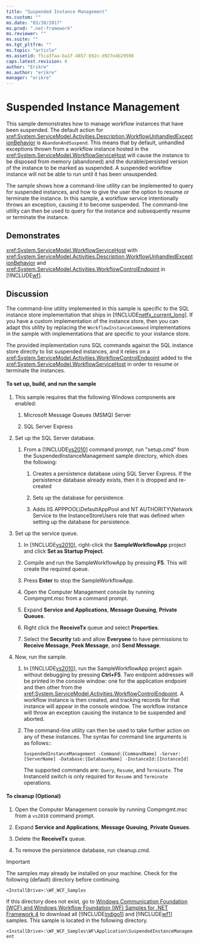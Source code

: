 ```yaml
---
title: "Suspended Instance Management"
ms.custom: ""
ms.date: "03/30/2017"
ms.prod: ".net-framework"
ms.reviewer: ""
ms.suite: ""
ms.tgt_pltfrm: ""
ms.topic: "article"
ms.assetid: f5ca3faa-ba1f-4857-b92c-d927e4b29598
caps.latest.revision: 6
author: "Erikre"
ms.author: "erikre"
manager: "erikre"
---
```

# Suspended Instance Management
This sample demonstrates how to manage workflow instances that have been suspended.  The default action for <xref:System.ServiceModel.Activities.Description.WorkflowUnhandledExceptionBehavior> is `AbandonAndSuspend`. This means that by default, unhandled exceptions thrown from a workflow instance hosted in the <xref:System.ServiceModel.WorkflowServiceHost> will cause the instance to be disposed from memory (abandoned) and the durable/persisted version of the instance to be marked as suspended. A suspended workflow instance will not be able to run until it has been unsuspended.  
  
 The sample shows how a command-line utility can be implemented to query for suspended instances, and how to give the user the option to resume or terminate the instance. In this sample, a workflow service intentionally throws an exception, causing it to become suspended. The command-line utility can then be used to query for the instance and subsequently resume or terminate the instance.  
  
## Demonstrates  
 <xref:System.ServiceModel.WorkflowServiceHost> with <xref:System.ServiceModel.Activities.Description.WorkflowUnhandledExceptionBehavior> and <xref:System.ServiceModel.Activities.WorkflowControlEndpoint> in [!INCLUDE[wf](../../../../includes/wf-md.md)].  
  
## Discussion  
 The command-line utility implemented in this sample is specific to the SQL instance store implementation that ships in [!INCLUDE[netfx_current_long](../../../../includes/netfx-current-long-md.md)]. If you have a custom implementation of the instance store, then you can adapt this utility by replacing the `WorkflowInstanceCommand` implementations in the sample with implementations that are specific to your instance store.  
  
 The provided implementation runs SQL commands against the SQL instance store directly to list suspended instances, and it relies on a <xref:System.ServiceModel.Activities.WorkflowControlEndpoint> added to the <xref:System.ServiceModel.WorkflowServiceHost> in order to resume or terminate the instances.  
  
#### To set up, build, and run the sample  
  
1.  This sample requires that the following Windows components are enabled:  
  
    1.  Microsoft Message Queues (MSMQ) Server  
  
    2.  SQL Server Express  
  
2.  Set up the SQL Server database.  
  
    1.  From a [!INCLUDE[vs2010](../../../../includes/vs2010-md.md)] command prompt, run "setup.cmd" from the SuspendedInstanceManagement sample directory, which does the following:  
  
        1.  Creates a persistence database using SQL Server Express. If the persistence database already exists, then it is dropped and re-created  
  
        2.  Sets up the database for persistence.  
  
        3.  Adds IIS APPPOOL\DefaultAppPool and NT AUTHORITY\Network Service to the InstanceStoreUsers role that was defined when setting up the database for persistence.  
  
3.  Set up the service queue.  
  
    1.  In [!INCLUDE[vs2010](../../../../includes/vs2010-md.md)], right-click the **SampleWorkflowApp** project and click **Set as Startup Project**.  
  
    2.  Compile and run the SampleWorkflowApp by pressing **F5**. This will create the required queue.  
  
    3.  Press **Enter** to stop the SampleWorkflowApp.  
  
    4.  Open the Computer Management console by running Compmgmt.msc from a command prompt.  
  
    5.  Expand **Service and Applications**, **Message Queuing**, **Private Queues**.  
  
    6.  Right click the **ReceiveTx** queue and select **Properties**.  
  
    7.  Select the **Security** tab and allow **Everyone** to have permissions to **Receive Message**, **Peek Message**, and **Send Message**.  
  
4.  Now, run the sample.  
  
    1.  In [!INCLUDE[vs2010](../../../../includes/vs2010-md.md)], run the SampleWorkflowApp project again without debugging by pressing **Ctrl+F5**. Two endpoint addresses will be printed in the console window: one for the application endpoint and then other from the <xref:System.ServiceModel.Activities.WorkflowControlEndpoint>. A workflow instance is then created, and tracking records for that instance will appear in the console window. The workflow instance will throw an exception causing the instance to be suspended and aborted.  
  
    2.  The command-line utility can then be used to take further action on any of these instances. The syntax for command line arguments is as follows::  
  
         `SuspendedInstanceManagement -Command:[CommandName] -Server:[ServerName] -Database:[DatabaseName] -InstanceId:[InstanceId]`  
  
         The supported commands are: `Query`, `Resume`, and `Terminate`.  The InstanceId switch is only required for `Resume` and `Terminate` operations.  
  
#### To cleanup (Optional)  
  
1.  Open the Computer Management console by running Compmgmt.msc from a `vs2010` command prompt.  
  
2.  Expand **Service and Applications**, **Message Queuing**, **Private Queues**.  
  
3.  Delete the **ReceiveTx** queue.  
  
4.  To remove the persistence database, run cleanup.cmd.  
  
> [!IMPORTANT]
>  The samples may already be installed on your machine. Check for the following (default) directory before continuing.  
>   
>  `<InstallDrive>:\WF_WCF_Samples`  
>   
>  If this directory does not exist, go to [Windows Communication Foundation (WCF) and Windows Workflow Foundation (WF) Samples for .NET Framework 4](http://go.microsoft.com/fwlink/?LinkId=150780) to download all [!INCLUDE[indigo1](../../../../includes/indigo1-md.md)] and [!INCLUDE[wf1](../../../../includes/wf1-md.md)] samples. This sample is located in the following directory.  
>   
>  `<InstallDrive>:\WF_WCF_Samples\WF\Application\SuspendedInstanceManagement`
